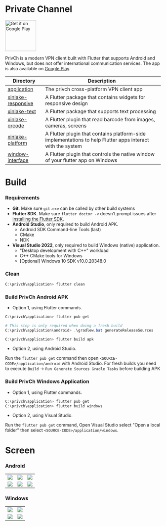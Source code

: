 # Private Channel

<p>
<a href='https://play.google.com/store/apps/details?id=xinlake.privch'>
<img alt='Get it on Google Play' height='100px' src='.lfs/google-play-badge-600x200.png'/>
</a>
</p>

PrivCh is a modern VPN client built with Flutter that supports Android and Windows, but does not offer international communication services. The app is also available on [Google Play](https://play.google.com/store/apps/details?id=xinlake.privch).

| Directory | Description |
|---------|---------|
| [application](./application/) | The privch cross-platform VPN client app |
| [xinlake-responsive](./xinlake-responsive/) | A Flutter package that contains widgets for responsive design |
| [xinlake-text](./xinlake-text/) | A Flutter package that supports text processing |
| [xinlake-qrcode](./xinlake-qrcode/) | A Flutter plugin that read barcode from images, cameras, screens |
| [xinlake-platform](./xinlake-platform/) | A Flutter plugin that contains platform-side implementations to help Flutter apps interact with the system |
| [window-interface](./window-interface/) | A Flutter plugin that controls the native window of your flutter app on Windows |


# Build
### Requirements
* **Git**. Make sure `git.exe` can be called by other build systems
* **Flutter SDK**. Make sure `flutter doctor -v` doesn't prompt issues after [installing the Flutter SDK](https://docs.flutter.dev/get-started/install/windows), 
* **Android Studio**, only required to build Android APK.
    * Android SDK Command-line Tools (last)
    * CMake
    * NDK
* **Visual Studio 2022**, only required to build Windows (native) application.
    * "Desktop development with C++" workload
    * C++ CMake tools for Windows
    * [Optional] Windows 10 SDK v10.0.20348.0

### Clean
```powershell
C:\privch\application> flutter clean
```

### Build PrivCh Android APK
* Option 1, using Flutter commands.
```powershell
C:\privch\application> flutter pub get

# This step is only required when doing a fresh build
C:\privch\application\android> .\gradlew.bat generateReleaseSources

C:\privch\application> flutter build apk
```

* Option 2, using Android Studio.

Run the `flutter pub get` command then open `<SOURCE-CODE>/application/android` with Android Studio. For fresh builds you need to execute `Build` -> `Run Generate Sources Gradle Tasks` before building APK

### Build PrivCh Windows Application
* Option 1, using Flutter commands.
```powershell
C:\privch\application> flutter pub get
C:\privch\application> flutter build windows
```

* Option 2, using Visual Studio.

Run the `flutter pub get` command, Open Visual Studio select "Open a local folder" then select `<SOURCE-CODE>/application/windows`. 

# Screen
### Android
<p>
<table>
    <tr>
        <td><img src=".lfs/screen/al-auto3.png"/></td>
        <td><img src=".lfs/screen/al-setting.png"/></td>
        <td><img src=".lfs/screen/al-about.png"/></td>
    </tr>
    <tr>
        <td><img src=".lfs/screen/ad-empty.png"/></td>
        <td><img src=".lfs/screen/ad-list2.png"/></td>
        <td><img src=".lfs/screen/ad-detail.png"/></td>
    </tr>
</table>
</p>

### Windows
<p>
<table>
    <tr>
        <td><img src=".lfs/screen/wl-1600x900-empty.png"/></td>
        <td><img src=".lfs/screen/wl-1600x900-encrypt.png"/></td>
    </tr>
    <tr>
        <td><img src=".lfs/screen/wd-1600x900-list2.png"/></td>
        <td><img src=".lfs/screen/wd-1600x900-about.png"/></td>
    </tr>
</table>
</p>
